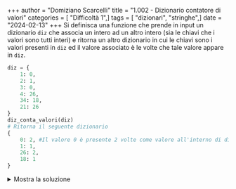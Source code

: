 +++
author = "Domiziano Scarcelli"
title = "1.002 - Dizionario contatore di valori"
categories = [ "Difficoltà 1",]
tags = [ "dizionari", "stringhe",]
date = "2024-02-13"
+++
Si definisca una funzione che prende in input un dizionario `diz` che associa un intero ad un altro intero (sia le chiavi che i valori sono tutti interi) e ritorna un altro dizionario in cui le chiavi sono i valori presenti in `diz` ed il valore associato è le volte che tale valore appare in `diz`.

```python
diz = {
	1: 0,
	2: 1,
	3: 0,
	4: 26,
	34: 18,
	21: 26
}
diz_conta_valori(diz)
# Ritorna il seguente dizionario
{
	0: 2, #Il valore 0 è presente 2 volte come valore all'interno di diz
	1: 1,
	26: 2,
	18: 1
}
```

<details>
<summary>Mostra la soluzione</summary>

```python
def diz_conta_valori(diz):
	cont = {}
	for value in diz.values():
		if value not in cont:
			cont[value] = 1
		else:
			cont[value] += 1
	return cont
```

</details>
